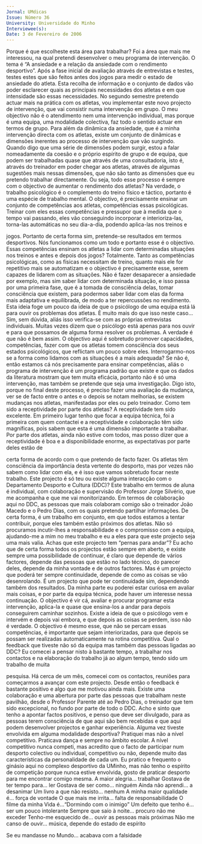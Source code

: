 ```yaml
---
Jornal: UMdicas
Issue: Número 36
University: Universidade do Minho
Interviewee(s): 
Date: 3 de Fevereiro de 2006
---
```

Porque é que escolheste esta área para
trabalhar?
Foi a área que mais me interessou, na qual pretendi
desenvolver o meu programa de intervenção. O
tema é “A ansiedade e a relação da ansiedade com o
rendimento desportivo”. Após a fase inicial de
avaliação através de entrevistas e testes, testes
estes que são feitos antes dos jogos para medir o
estado de ansiedade do atleta. Esta recolha de
informação e o conjunto de dados vão poder
esclarecer quais as principais necessidades dos
atletas e em que intensidade são essas
necessidades. No segundo semestre pretendo
actuar mais na prática com os atletas, vou
implementar este novo projecto de intervenção, que
vai consistir numa intervenção em grupo.
O meu objectivo não é o atendimento nem uma
intervenção individual, mas porque é uma equipa,
uma modalidade colectiva, faz todo o sentido actuar
em termos de grupo. Para além da dinâmica da
ansiedade, que é a minha intervenção directa com
os atletas, existe um conjunto de dinâmicas e
dimensões inerentes ao processo de intervenção
que vão surgindo. Quando digo que uma série de
dimensões podem surgir, estou a falar
nomeadamente da coesão e o próprio espírito de
grupo e de equipa, que podem ser trabalhadas
quase que através de uma consultadoria, isto é,
através do treinador em poder chegar aos atletas,
através de algumas sugestões mais nessas
dimensões, que não são tanto as dimensões que eu
pretendo trabalhar directamente.
Ou seja, todo esse processo é sempre com o
objectivo de aumentar o rendimento dos atletas?
Na verdade, o trabalho psicológico é o complemento
do treino físico e táctico, portanto é uma espécie de
trabalho mental. O objectivo, é precisamente ensinar
um conjunto de competências aos atletas,
competências essas psicológicas. Treinar com eles
essas competências e pressupor que à medida que
o tempo vai passando, eles vão conseguindo
incorporar e interioriza-las, torna-las automáticas no
seu dia-a-dia, podendo aplica-las nos treinos e

jogos. Portanto de certa forma sim, pretende-se
resultados em termos desportivos. Nós funcionamos
como um todo e portanto esse é o objectivo.
Essas competências ensinam os atletas a lidar
com determinadas situações nos treinos e antes
e depois dos jogos?
Totalmente. Tanto as competências psicológicas,
como as físicas necessitam de treino, quanto mais
ele for repetitivo mais se automatizam e o objectivo é
precisamente esse, serem capazes de lidarem com
as situações. Não é fazer desaparecer a ansiedade
por exemplo, mas sim saber lidar com determinada
situação, e isso passa por uma primeira fase, que é a
tomada de consciência delas, tomar consciência
que existem, para podermos saber lidar com elas da
forma mais adaptativa e equilibrada, de modo a ter
repercussões no rendimento.
Esta ideia foge um pouco da ideia de que o
psicólogo de uma equipa está lá para ouvir os
problemas dos atletas. È muito mais do que isso
neste caso…
Sim, sem dúvida, aliás isso verifica-se com as
próprias entrevistas individuais. Muitas vezes dizem
que o psicólogo está apenas para nos ouvir e para
que possamos de alguma forma resolver os
problemas. A verdade é que não é bem assim. O
objectivo aqui é sobretudo promover capacidades,
competências, fazer com que os atletas tomem
consciência dos seus estados psicológicos, que
reflictam um pouco sobre eles. Interrogarmo-nos se
a forma como lidamos com as situações é a mais
adequada? Se não é, então estamos cá nós
precisamente para ensinar competências, aliás o
programa de intervenção é um programa padrão que
existe e que os dados da literatura mostram que tem
muita eficácia, portanto não é só uma intervenção,
mas também se pretende que seja uma
investigação. Digo isto, porque no final deste
processo, é preciso fazer uma avaliação da
mudança, ver se de facto entre o antes e o depois se
notam melhorias, se existem mudanças nos atletas,
manifestadas por eles ou pelo treinador.
Como tem sido a receptividade por parte dos
atletas?
A receptividade tem sido excelente. Em primeiro
lugar tenho que focar a equipa técnica, foi a primeira
com quem contactei e a receptividade e colaboração
têm sido magníficas, pois sabem que esta é uma
dimensão importante a trabalhar. Por parte dos
atletas, ainda não estive com todos, mas posso dizer
que a receptividade é boa e a disponibilidade
enorme, as expectativas por parte deles estão de

certa forma de acordo com o que pretendo
de facto fazer. Os atletas têm consciência da
importância desta vertente do desporto,
mas por vezes não sabem como lidar com
ela, e é isso que vamos sobretudo focar
neste trabalho.
Este projecto é só teu ou existe alguma
interacção com o Departamento
Desporto e Cultura (DDC)?
Este trabalho em termos de aluna é
individual, com colaboração e supervisão do
Professor Jorge Silvério, que me acompanha e que
me vai monitorizando. Em termos de colaboração
aqui no DDC, as pessoas que mais colaboram
comigo são o treinador João Macedo e o Pedro Dias,
com os quais pretendo partilhar informações. De
certa forma, é um trabalho em conjunto, em que
todos estamos a tentar contribuir, porque eles
também estão próximos dos atletas. Não só
procuramos incutir-lhes a responsabilidade e o
compromisso com a equipa, ajudando-me a mim no
meu trabalho e eu a eles para que este projecto seja
uma mais valia.
Achas que este projecto tem “pernas para
andar”?
Eu acho que de certa forma todos os projectos estão
sempre em aberto, e existe sempre uma
possibilidade de continuar, é claro que depende de
vários factores, depende das pessoas que estão no
lado técnico, do parecer deles, depende da minha
vontade e de outros factores. Mas é um projecto que
poderá ter sempre continuidade, depende de como
as coisas se vão desenrolando. É um projecto que
pode ter continuidade sim, dependendo também dos
resultados. Da minha parte eu poderei estar curiosa
em avaliar mais coisas, e por parte da equipa
técnica, pode haver um interesse nessa
continuação. O objectivo é vir cá, avaliar e procurar
programar esta intervenção, aplica-la e quase que
ensina-los a andar para depois conseguirem
caminhar sozinhos. Existe a ideia de que o psicólogo
vem e intervém e depois vai embora, e que depois as
coisas se perdem, isso não é verdade. O objectivo é
mesmo esse, que não se percam essas
competências, é importante que sejam
interiorizadas, para que depois se possam ser
realizadas automaticamente na rotina competitiva.
Qual o feedback que tiveste não só da equipa
mas também das pessoas ligadas ao DDC?
Eu comecei a pensar nisto à bastante tempo, a
trabalhar nos contactos e na elaboração do trabalho
já ao algum tempo, tendo sido um trabalho de muita

pesquisa. Há cerca de um mês, comecei com os
contactos, reuniões para começarmos a avançar
com este projecto. Desde então o feedback é
bastante positivo e algo que me motivou ainda mais.
Existe uma colaboração e uma abertura por parte
das pessoas que trabalham neste pavilhão, desde o
Professor Parente até ao Pedro Dias, o treinador que
tem sido excepcional, no fundo por parte de todo o
DDC. Acho e sinto que tenho a apontar factos
positivos, e penso que deve ser divulgado, para as
pessoas terem consciência de que aqui são bem
recebidas e que aqui podem desenvolver projectos e
ganhar experiência.
Alguma vez tiveste envolvida em alguma
modalidade desportiva?
Pratiquei mas não a nível competitivo. Praticava
dança e sempre no âmbito escolar. A nível
competitivo nunca competi, mas acredito que o facto
de participar num desporto colectivo ou individual,
competitivo ou não, depende muito das
características da personalidade de cada um. Eu
pratico e frequento o ginásio aqui no complexo
desportivo da UMinho, mas não tenho o espírito de
competição porque nunca estive envolvida, gosto de
praticar desporto para me encontrar comigo mesma.
A maior alegria… trabalhar
Gostava de ter tempo para… ler
Gostava de ser como… ninguém
Ainda não aprendi… a desanimar
Um livro a que não resisto… nenhum
A minha maior qualidade é… força de vontade
O que mais me irrita… falta de responsabilidade
O filme da minha Vida é…“Dormindo com o inimigo”
Um defeito que tenho é… ser um pouco intolerante
Sempre que saio à noite… procuro não me exceder
Tenho-me esquecido de… ouvir as pessoas mais
próximas
Não me canso de ouvir… música, depende do estado
de espírito

Se eu mandasse no Mundo…
acabava com a falsidade